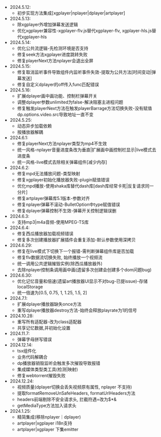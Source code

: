 - 2024.5.12:
  - 初步实现方法集成[xgplayer|nplayer|dplayer|artplayer]
- 2024.5.13:
  - 除xgplayer外增加弹幕发送逻辑
  - 优化xgplayer兼容性-xgplayer-flv.js替代xgplayer-flv, xgplayer-hls.js替代xgplayer-hls
- 2024.5.14:
  - 优化公共流逻辑-先检测环境是否支持
  - 修复seek方法xgplayer进度跳转失败
  - 修复playerNext方法nplayer会退出全屏
- 2024.5.15:
  - 修复取消监听事件导致组件内监听事件失效-提取为公共方法[时间变动|弹幕发送]
  - 修复自定义dplayer的off传入func匹配错误
- 2024.5.16:
  - 扩展dplayer画中画功能、控制栏弹幕开关
  - 调整dplayer参数unlimited为false-解决阻塞主进程问题
  - 修复触发playerNext方法在触发playerBarrage方法切换失败-没有赋值dp.options.video.src导致地址一直不变
- 2024.5.25:
  - 动态异步加载依赖
  - 按播放器解耦
- 2024.6.1:
  - 修复playerNext方法nplayer类型为mp4不生效
  - 统一风格-nplayer音量进度条改为垂直|扩展画中画控制栏显示|live模式去进度条
  - 统一风格-live模式去除相关弹幕组件[减少内存]
- 2024.6.2:
  - 修复mpd无法播放问题-类型映射
  - 修复xgplayer初始化播放器失败-plugin赋值错误
  - 优化mpd播放-使用shaka库替代dash库[dash库经常卡死|反复请求同一分片]
  - 修复artplayer弹幕库5.1版本-参数对齐
  - 修复nplayer弹幕不滚动-BulletOption中type赋值错误
  - 修复dplayer弹幕控制不生效-弹幕开关控制逻辑误删
- 2024.6.3:
  - 支持mp3|m4a音频-使用MPEG-TS库
- 2024.6.4:
  - 修复西瓜播放器加载视频错误
  - 修复多次创建播放器扩展插件会重复添加-默认参数使用深拷贝
- 2024.6.29:
  - 修复在live模式下切换下一个报错-需判断弹幕组件库是否加载
  - 修复flv数据流切换失败, 始终播放一个视频流
  - 统一调用公共逻辑摧毁实例(除西瓜播放器外)
  - 去除nplayer控制条调用画中画(遗留多次创建会创建多个dom问题bug)
- 2024.6.30:
  - 优化记忆音量和倍速(遗留art播放器UI显示不对bug-已提issue)-存储localStorage
  - 统一倍速为[0.5, 0.75, 1, 1.25, 1.5, 2]
- 2024.7.1:
  - 扩展dplayer播放器缺失once方法
  - 重写dplayer播放器destroy方法-始终会释放playrate为1的信号
- 2024.10.28:
  - 重写所有适配器-改为class适配器
  - 共享记忆数据,并初始化设置
- 2024.11.7:
  - 弹幕字母拼写错误
- 2024.12.14:
  - tsx组件化
  - 业务代码解耦合
  - dp播放器销毁监听会触发多次摧毁导致报错
  - 集成媒体类型类工具(检测|映射)
  - 修复webtorrent摧毁失败
- 2024.12.24:
  - 视频质量(dplayer切换会丢失视频原有属性, nplayer 不支持)
  - 提取formatRemoveUnSafeHeaders, formatUrlHeaders方法
  - headers前端剔除不安全请求头, 拦截符遇=改为$*&
  - getMediaType方法加入请求头
- 2024.1.25:
  - 精简集成(移除nplayer｜dplayer)
  - artplayer|xgplayer i18n支持
  - artplayer|xgplayer 下集emitter
